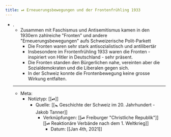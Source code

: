 ```yaml
---
title: ⏯ Erneuerungsbewegungen und der Frontenfrühling 1933
---
```


- .
	- Zusammen mit Faschismus und Antisemitismus kamen in den 1930ern zahlreiche "Fronten" und andere "Erneuerungsbewegungen" aufs Schweizerische Polit-Parkett
		- Die Fronten waren sehr stark antisozialistisch und antilibertär
		- Insbesondere im Frontenfrühling 1933 waren die Fronten - inspiriert von Hitler in Deutschland - sehr präsent.
		- Die Fronten standen den Bürgerlichen nahe, vereinten aber die Sozialdemokraten und die Liberalen gegen sich.
		- In der Schweiz konnte die Frontenbewegung keine grosse Wirkung entfalten.
	- ---
	- Meta:
		- Notiztyp: [[⏯]]
			- Quelle: [[🚼 Geschichte der Schweiz im 20. Jahrhundert - Jakob Tanner]]
				- Verknüpfungen: [[⏯ Freiburger "Christliche Republik"]] [[⏯ Reaktionäre Verbände nach dem 1. Weltkrieg]]
					- Datum: [[Jan 4th, 2021]]